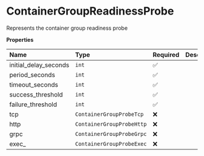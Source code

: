 # ContainerGroupReadinessProbe

Represents the container group readiness probe

**Properties**

| Name                  | Type                      | Required | Description |
| :-------------------- | :------------------------ | :------- | :---------- |
| initial_delay_seconds | `int`                     | ✅       |             |
| period_seconds        | `int`                     | ✅       |             |
| timeout_seconds       | `int`                     | ✅       |             |
| success_threshold     | `int`                     | ✅       |             |
| failure_threshold     | `int`                     | ✅       |             |
| tcp                   | `ContainerGroupProbeTcp`  | ❌       |             |
| http                  | `ContainerGroupProbeHttp` | ❌       |             |
| grpc                  | `ContainerGroupProbeGrpc` | ❌       |             |
| exec\_                | `ContainerGroupProbeExec` | ❌       |             |
